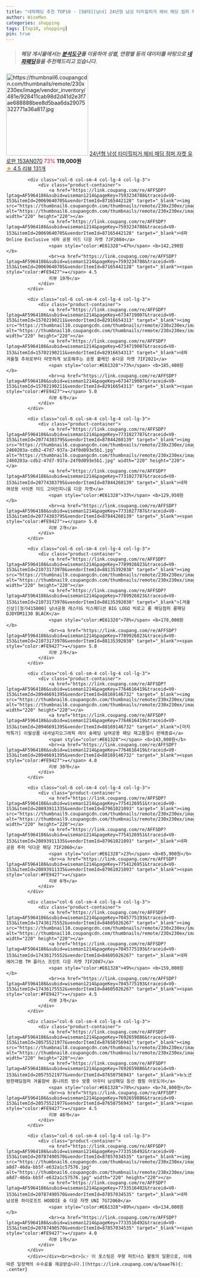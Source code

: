 ```yaml
---
title: "네파패딩 추천 TOP10 - [50대][남녀] 24년형 남성 타미힐피거 헤비 패딩 점퍼 자켓 유로판 153AN070"
author: WiseMan
categories: shopping
tags: [Top10, shopping]
pin: true
---
```


> ##### 해당 게시물에서는 [**분석도구**](https://itemscout.io/)를 이용하여 **성별**, **연령별** 등의 데이터를 바탕으로 [**네파패딩**](https://link.coupang.com/a/baae76)들을 추천해드리고 있습니다.
<div class="container"><div class="row">
            <div class="col-6 col-sm-4 col-lg-4 col-lg-3">
                <div class="product-container">
                    <a href="https://link.coupang.com/re/AFFSDP?lptag=AF5964186&subid=wiseman1214&pageKey=7744209340&traceid=V0-153&itemId=20843035635&vendorItemId=87910718822" target="_blank"><img src="https://thumbnail6.coupangcdn.com/thumbnails/remote/230x230ex/image/vendor_inventory/481e/928411cab98d2d41d2e3f7ae688888bee8d5baa6da29075322771a36a817.jpg" alt="https://thumbnail6.coupangcdn.com/thumbnails/remote/230x230ex/image/vendor_inventory/481e/928411cab98d2d41d2e3f7ae688888bee8d5baa6da29075322771a36a817.jpg" width="220" height="220"></a>
                    <a href="https://link.coupang.com/re/AFFSDP?lptag=AF5964186&subid=wiseman1214&pageKey=7744209340&traceid=V0-153&itemId=20843035635&vendorItemId=87910718822" target="_blank">24년형 남성 타미힐피거 헤비 패딩 점퍼 자켓 유로판 153AN070</a>
                    <span style="color:#E61328">73%</span> <b>119,000원</b>
                    <br><a href="https://link.coupang.com/re/AFFSDP?lptag=AF5964186&subid=wiseman1214&pageKey=7744209340&traceid=V0-153&itemId=20843035635&vendorItemId=87910718822" target="_blank"><span style="color:#FE9427">★</span> 4.5
                    리뷰 131개</a>
                </div>
            </div>
            
            <div class="col-6 col-sm-4 col-lg-4 col-lg-3">
                <div class="product-container">
                    <a href="https://link.coupang.com/re/AFFSDP?lptag=AF5964186&subid=wiseman1214&pageKey=7593234788&traceid=V0-153&itemId=20069640705&vendorItemId=87165442128" target="_blank"><img src="https://thumbnail6.coupangcdn.com/thumbnails/remote/230x230ex/image/vendor_inventory/12f5/5c36af9d59c9ab0ba68b8446ac2c73be4d7e913c227f4d862721c331fa30.jpg" alt="https://thumbnail6.coupangcdn.com/thumbnails/remote/230x230ex/image/vendor_inventory/12f5/5c36af9d59c9ab0ba68b8446ac2c73be4d7e913c227f4d862721c331fa30.jpg" width="220" height="220"></a>
                    <a href="https://link.coupang.com/re/AFFSDP?lptag=AF5964186&subid=wiseman1214&pageKey=7593234788&traceid=V0-153&itemId=20069640705&vendorItemId=87165442128" target="_blank">네파 Online Exclusive 네파 공용 미드 다운 자켓 7JF2084</a>
                    <span style="color:#E61328">47%</span> <b>142,290원</b>
                    <br><a href="https://link.coupang.com/re/AFFSDP?lptag=AF5964186&subid=wiseman1214&pageKey=7593234788&traceid=V0-153&itemId=20069640705&vendorItemId=87165442128" target="_blank"><span style="color:#FE9427">★</span> 4.5
                    리뷰 10개</a>
                </div>
            </div>
            
            <div class="col-6 col-sm-4 col-lg-4 col-lg-3">
                <div class="product-container">
                    <a href="https://link.coupang.com/re/AFFSDP?lptag=AF5964186&subid=wiseman1214&pageKey=6734719007&traceid=V0-153&itemId=15702190211&vendorItemId=82916654313" target="_blank"><img src="https://thumbnail10.coupangcdn.com/thumbnails/remote/230x230ex/image/vendor_inventory/0b8c/f3d2d016146c4709affc4971a443fd326bbbb3fce5d893eac754aaf7055a.jpg" alt="https://thumbnail10.coupangcdn.com/thumbnails/remote/230x230ex/image/vendor_inventory/0b8c/f3d2d016146c4709affc4971a443fd326bbbb3fce5d893eac754aaf7055a.jpg" width="220" height="220"></a>
                    <a href="https://link.coupang.com/re/AFFSDP?lptag=AF5964186&subid=wiseman1214&pageKey=6734719007&traceid=V0-153&itemId=15702190211&vendorItemId=82916654313" target="_blank">네파 겨울철 추위로부터 따뜻하게 보호해주는 공용 볼케인 숏다운 자켓 7IF2021</a>
                    <span style="color:#E61328">73%</span> <b>185,400원</b>
                    <br><a href="https://link.coupang.com/re/AFFSDP?lptag=AF5964186&subid=wiseman1214&pageKey=6734719007&traceid=V0-153&itemId=15702190211&vendorItemId=82916654313" target="_blank"><span style="color:#FE9427">★</span> 5.0
                    리뷰 6개</a>
                </div>
            </div>
            
            <div class="col-6 col-sm-4 col-lg-4 col-lg-3">
                <div class="product-container">
                    <a href="https://link.coupang.com/re/AFFSDP?lptag=AF5964186&subid=wiseman1214&pageKey=7731027787&traceid=V0-153&itemId=20774383795&vendorItemId=87844260139" target="_blank"><img src="https://thumbnail6.coupangcdn.com/thumbnails/remote/230x230ex/image/retail/images/728784786615612-2460203a-cdb2-47d7-937a-24f0d093e5b1.jpg" alt="https://thumbnail6.coupangcdn.com/thumbnails/remote/230x230ex/image/retail/images/728784786615612-2460203a-cdb2-47d7-937a-24f0d093e5b1.jpg" width="220" height="220"></a>
                    <a href="https://link.coupang.com/re/AFFSDP?lptag=AF5964186&subid=wiseman1214&pageKey=7731027787&traceid=V0-153&itemId=20774383795&vendorItemId=87844260139" target="_blank">네파 여성용 사이폰 미드 고어인피니움 다운 자켓</a>
                    <span style="color:#E61328">33%</span> <b>129,950원</b>
                    <br><a href="https://link.coupang.com/re/AFFSDP?lptag=AF5964186&subid=wiseman1214&pageKey=7731027787&traceid=V0-153&itemId=20774383795&vendorItemId=87844260139" target="_blank"><span style="color:#FE9427">★</span> 5.0
                    리뷰 2개</a>
                </div>
            </div>
            
            <div class="col-6 col-sm-4 col-lg-4 col-lg-3">
                <div class="product-container">
                    <a href="https://link.coupang.com/re/AFFSDP?lptag=AF5964186&subid=wiseman1214&pageKey=7789926823&traceid=V0-153&itemId=21073173970&vendorItemId=88135392038" target="_blank"><img src="https://thumbnail9.coupangcdn.com/thumbnails/remote/230x230ex/image/vendor_inventory/7925/d15e4b9e5561810b627b57a3327933a909eafd1e855983dac8c869540d3a.png" alt="https://thumbnail9.coupangcdn.com/thumbnails/remote/230x230ex/image/vendor_inventory/7925/d15e4b9e5561810b627b57a3327933a909eafd1e855983dac8c869540d3a.png" width="220" height="220"></a>
                    <a href="https://link.coupang.com/re/AFFSDP?lptag=AF5964186&subid=wiseman1214&pageKey=7789926823&traceid=V0-153&itemId=21073173970&vendorItemId=88135392038" target="_blank">[겨울신상][정가415000] 남녀공용 레스터G 익스페디션 BIG LOGO 빅로고 롱 패딩점퍼 롱패딩 DJDYDM1130 BLACK</a>
                    <span style="color:#E61328">78%</span> <b>178,000원</b>
                    <br><a href="https://link.coupang.com/re/AFFSDP?lptag=AF5964186&subid=wiseman1214&pageKey=7789926823&traceid=V0-153&itemId=21073173970&vendorItemId=88135392038" target="_blank"><span style="color:#FE9427">★</span> 5.0
                    리뷰 2개</a>
                </div>
            </div>
            
            <div class="col-6 col-sm-4 col-lg-4 col-lg-3">
                <div class="product-container">
                    <a href="https://link.coupang.com/re/AFFSDP?lptag=AF5964186&subid=wiseman1214&pageKey=7764616419&traceid=V0-153&itemId=20946691395&vendorItemId=88169146732" target="_blank"><img src="https://thumbnail6.coupangcdn.com/thumbnails/remote/230x230ex/image/vendor_inventory/586b/57a9036422982b2566983bffda7ffa61d7773bf08f973533a5e23c3b55d2.png" alt="https://thumbnail6.coupangcdn.com/thumbnails/remote/230x230ex/image/vendor_inventory/586b/57a9036422982b2566983bffda7ffa61d7773bf08f973533a5e23c3b55d2.png" width="220" height="220"></a>
                    <a href="https://link.coupang.com/re/AFFSDP?lptag=AF5964186&subid=wiseman1214&pageKey=7764616419&traceid=V0-153&itemId=20946691395&vendorItemId=88169146732" target="_blank">[마지막특가] 이월상품 내셔널지오그레픽 레이 숏패딩 남여공용 패딩 재고품절시 판매종료</a>
                    <span style="color:#E61328"></span> <b>143,000원</b>
                    <br><a href="https://link.coupang.com/re/AFFSDP?lptag=AF5964186&subid=wiseman1214&pageKey=7764616419&traceid=V0-153&itemId=20946691395&vendorItemId=88169146732" target="_blank"><span style="color:#FE9427">★</span> 4.0
                    리뷰 30개</a>
                </div>
            </div>
            
            <div class="col-6 col-sm-4 col-lg-4 col-lg-3">
                <div class="product-container">
                    <a href="https://link.coupang.com/re/AFFSDP?lptag=AF5964186&subid=wiseman1214&pageKey=7754126951&traceid=V0-153&itemId=20893911335&vendorItemId=87961021093" target="_blank"><img src="https://thumbnail9.coupangcdn.com/thumbnails/remote/230x230ex/image/vendor_inventory/dc12/d5254d6746e2d31bfc471196bc61bedbc30748893fa1e51901037704a5ba.png" alt="https://thumbnail9.coupangcdn.com/thumbnails/remote/230x230ex/image/vendor_inventory/dc12/d5254d6746e2d31bfc471196bc61bedbc30748893fa1e51901037704a5ba.png" width="220" height="220"></a>
                    <a href="https://link.coupang.com/re/AFFSDP?lptag=AF5964186&subid=wiseman1214&pageKey=7754126951&traceid=V0-153&itemId=20893911335&vendorItemId=87961021093" target="_blank">네파 공용 푸퍼 덕다운 패딩 7IF2060</a>
                    <span style="color:#E61328">23%</span> <b>85,900원</b>
                    <br><a href="https://link.coupang.com/re/AFFSDP?lptag=AF5964186&subid=wiseman1214&pageKey=7754126951&traceid=V0-153&itemId=20893911335&vendorItemId=87961021093" target="_blank"><span style="color:#FE9427">★</span> 
                    리뷰 0개</a>
                </div>
            </div>
            
            <div class="col-6 col-sm-4 col-lg-4 col-lg-3">
                <div class="product-container">
                    <a href="https://link.coupang.com/re/AFFSDP?lptag=AF5964186&subid=wiseman1214&pageKey=7045775193&traceid=V0-153&itemId=17436175552&vendorItemId=84605026267" target="_blank"><img src="https://thumbnail10.coupangcdn.com/thumbnails/remote/230x230ex/image/rs_quotation_api/7bbwepoo/46bfe138c7d647a182b64ee03f8443c6.JPG" alt="https://thumbnail10.coupangcdn.com/thumbnails/remote/230x230ex/image/rs_quotation_api/7bbwepoo/46bfe138c7d647a182b64ee03f8443c6.JPG" width="220" height="220"></a>
                    <a href="https://link.coupang.com/re/AFFSDP?lptag=AF5964186&subid=wiseman1214&pageKey=7045775193&traceid=V0-153&itemId=17436175552&vendorItemId=84605026267" target="_blank">네파 에어그램 TM 플러스 프린트 다운 자켓 7IF2087</a>
                    <span style="color:#E61328">49%</span> <b>159,000원</b>
                    <br><a href="https://link.coupang.com/re/AFFSDP?lptag=AF5964186&subid=wiseman1214&pageKey=7045775193&traceid=V0-153&itemId=17436175552&vendorItemId=84605026267" target="_blank"><span style="color:#FE9427">★</span> 4.5
                    리뷰 3개</a>
                </div>
            </div>
            
            <div class="col-6 col-sm-4 col-lg-4 col-lg-3">
                <div class="product-container">
                    <a href="https://link.coupang.com/re/AFFSDP?lptag=AF5964186&subid=wiseman1214&pageKey=7692659886&traceid=V0-153&itemId=20575521977&vendorItemId=87650756943" target="_blank"><img src="https://thumbnail8.coupangcdn.com/thumbnails/remote/230x230ex/image/vendor_inventory/2e06/2f2b603797eff233ea5332e1a03219374b268fa50d0f679095f6505309c0.jpg" alt="https://thumbnail8.coupangcdn.com/thumbnails/remote/230x230ex/image/vendor_inventory/2e06/2f2b603797eff233ea5332e1a03219374b268fa50d0f679095f6505309c0.jpg" width="220" height="220"></a>
                    <a href="https://link.coupang.com/re/AFFSDP?lptag=AF5964186&subid=wiseman1214&pageKey=7692659886&traceid=V0-153&itemId=20575521977&vendorItemId=87650756943" target="_blank">뉴노션 방한패딩점퍼 겨울잠바 옴니히트 방수 방풍 아우터 남성패딩 등산 캠핑 아웃도어</a>
                    <span style="color:#E61328">78%</span> <b>74,800원</b>
                    <br><a href="https://link.coupang.com/re/AFFSDP?lptag=AF5964186&subid=wiseman1214&pageKey=7692659886&traceid=V0-153&itemId=20575521977&vendorItemId=87650756943" target="_blank"><span style="color:#FE9427">★</span> 4.5
                    리뷰 48개</a>
                </div>
            </div>
            
            <div class="col-6 col-sm-4 col-lg-4 col-lg-3">
                <div class="product-container">
                    <a href="https://link.coupang.com/re/AFFSDP?lptag=AF5964186&subid=wiseman1214&pageKey=7733516492&traceid=V0-153&itemId=20787490570&vendorItemId=87857034535" target="_blank"><img src="https://thumbnail6.coupangcdn.com/thumbnails/remote/230x230ex/image/retail/images/2023/11/22/18/0/817e747b-a8d7-46da-bb5f-e632a1c57576.jpg" alt="https://thumbnail6.coupangcdn.com/thumbnails/remote/230x230ex/image/retail/images/2023/11/22/18/0/817e747b-a8d7-46da-bb5f-e632a1c57576.jpg" width="220" height="220"></a>
                    <a href="https://link.coupang.com/re/AFFSDP?lptag=AF5964186&subid=wiseman1214&pageKey=7733516492&traceid=V0-153&itemId=20787490570&vendorItemId=87857034535" target="_blank">네파 남성용 하이로프트 HOODIE 숏 다운 자켓 UNI 7G72068</a>
                    <span style="color:#E61328">89%</span> <b>134,000원</b>
                    <br><a href="https://link.coupang.com/re/AFFSDP?lptag=AF5964186&subid=wiseman1214&pageKey=7733516492&traceid=V0-153&itemId=20787490570&vendorItemId=87857034535" target="_blank"><span style="color:#FE9427">★</span> 4.0
                    리뷰 1개</a>
                </div>
            </div>
            </div></div><br><br>[👉 이 포스팅은 쿠팡 파트너스 활동의 일환으로, 이에 따른 일정액의 수수료를 제공받습니다.](https://link.coupang.com/a/baae76){: .center}